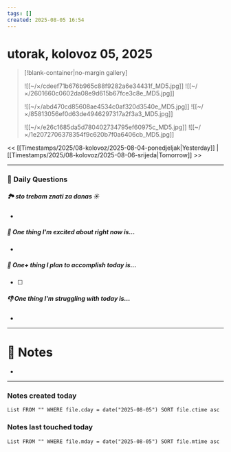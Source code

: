 ```yaml
---
tags: []
created: 2025-08-05 16:54
---
```

# utorak, kolovoz 05, 2025

> [!blank-container|no-margin gallery]
>
> ![[~/×/cdeef71b676b965c88f9282a6e34431f_MD5.jpg]]
>![[~/×/2601660c0602da08e9d615b67fce3c8e_MD5.jpg]]
>
>![[~/×/abd470cd85608ae4534c0af320d3540e_MD5.jpg]]
>![[~/×/85813056ef0d63de4946297317a2f3a3_MD5.jpg]]
>
>![[~/×/e26c1685da5d780402734795ef60975c_MD5.jpg]]
>![[~/×/1e2072706378354f9c620b7f0a6406cb_MD5.jpg]]

<< [[Timestamps/2025/08-kolovoz/2025-08-04-ponedjeljak|Yesterday]] | [[Timestamps/2025/08-kolovoz/2025-08-06-srijeda|Tomorrow]] >>

---
### 📅 Daily Questions

##### 🏞️️ sto trebam znati za danas ☀️
- 

##### 🙌 One thing I'm excited about right now is...
- 

##### 🚀 One+ thing I plan to accomplish today is...
- [ ] 

##### 👎 One thing I'm struggling with today is...
- 

---
# 📝 Notes
- 

---
### Notes created today
```dataview
List FROM "" WHERE file.cday = date("2025-08-05") SORT file.ctime asc
```

### Notes last touched today
```dataview
List FROM "" WHERE file.mday = date("2025-08-05") SORT file.mtime asc
```
